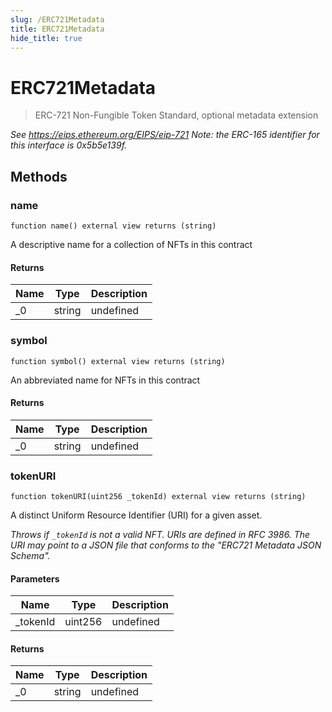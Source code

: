 ```yaml
---
slug: /ERC721Metadata
title: ERC721Metadata
hide_title: true
---
```


# ERC721Metadata

> ERC-721 Non-Fungible Token Standard, optional metadata extension

_See https://eips.ethereum.org/EIPS/eip-721 Note: the ERC-165 identifier for this interface is 0x5b5e139f._

## Methods

### name

```solidity
function name() external view returns (string)
```

A descriptive name for a collection of NFTs in this contract

#### Returns

| Name | Type   | Description |
| ---- | ------ | ----------- |
| \_0  | string | undefined   |

### symbol

```solidity
function symbol() external view returns (string)
```

An abbreviated name for NFTs in this contract

#### Returns

| Name | Type   | Description |
| ---- | ------ | ----------- |
| \_0  | string | undefined   |

### tokenURI

```solidity
function tokenURI(uint256 _tokenId) external view returns (string)
```

A distinct Uniform Resource Identifier (URI) for a given asset.

_Throws if `_tokenId` is not a valid NFT. URIs are defined in RFC 3986. The URI may point to a JSON file that conforms to the &quot;ERC721 Metadata JSON Schema&quot;._

#### Parameters

| Name      | Type    | Description |
| --------- | ------- | ----------- |
| \_tokenId | uint256 | undefined   |

#### Returns

| Name | Type   | Description |
| ---- | ------ | ----------- |
| \_0  | string | undefined   |

